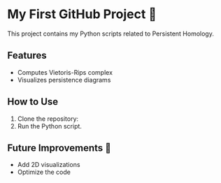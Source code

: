 # My First GitHub Project 🎉
This project contains my Python scripts related to Persistent Homology.  

## Features
- Computes Vietoris-Rips complex
- Visualizes persistence diagrams

## How to Use
1. Clone the repository:
2. Run the Python script.

## Future Improvements 🚀
- Add 2D visualizations
- Optimize the code
